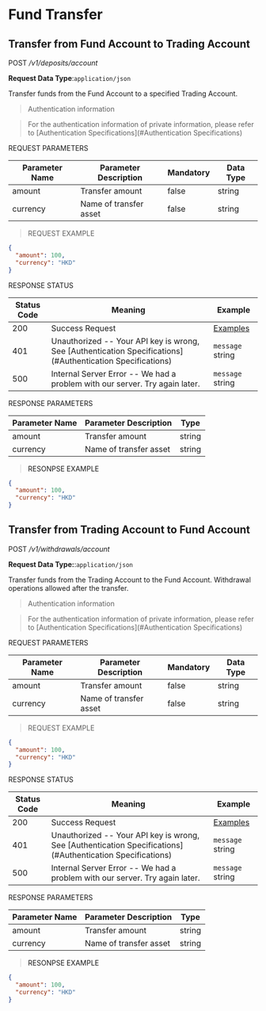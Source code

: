 # Fund Transfer

## Transfer from Fund Account to Trading Account


<font class="httppost">POST</font> */v1/deposits/account*


**Request Data Type**:`application/json`


Transfer funds from the Fund Account to a specified Trading Account.







> Authentication information

> For the authentication information of private information, please refer to [Authentication Specifications](#Authentication Specifications)


<aside>
REQUEST PARAMETERS
</aside>

| Parameter Name | Parameter Description | Mandatory  | Data Type | 
| -------- | -------- | -------- | -------- | 
|amount|Transfer amount|false|string||
|currency|Name of transfer asset|false|string||

> REQUEST EXAMPLE

```json
{
  "amount": 100,
  "currency": "HKD"
}
```

<aside>
RESPONSE STATUS
</aside>

Status Code | Meaning | Example
---------- | ------- | --------
200 | Success Request | [Examples](#ResonpseExample1)
401 | Unauthorized -- Your API key is wrong, See [Authentication Specifications](#Authentication Specifications) | <code>message</code> string
500 | Internal Server Error -- We had a problem with our server. Try again later. | <code>message</code> string

<aside>
RESPONSE PARAMETERS
</aside>

| Parameter Name | Parameter Description | Type | 
| -------- | -------- | ----- |
|amount|Transfer amount|string|
|currency|Name of transfer asset|string|

> <a name="ResonpseExample">RESONPSE EXAMPLE</a>

```json
{
  "amount": 100,
  "currency": "HKD"
}
```


## Transfer from Trading Account to Fund Account

<font class="httppost">POST</font> */v1/withdrawals/account*

**Request Data Type:**:`application/json`

Transfer funds from the Trading Account to the Fund Account. Withdrawal operations allowed after the transfer.







> Authentication information

> For the authentication information of private information, please refer to [Authentication Specifications](#Authentication Specifications)


<aside>
REQUEST PARAMETERS
</aside>

| Parameter Name | Parameter Description | Mandatory  | Data Type | 
| -------- | -------- | -------- | -------- | 
|amount|Transfer amount|false|string||
|currency|Name of transfer asset|false|string||

> REQUEST EXAMPLE

```json
{
  "amount": 100,
  "currency": "HKD"
}
```

<aside>
RESPONSE STATUS
</aside>

Status Code | Meaning | Example
---------- | ------- | --------
200 | Success Request | [Examples](#ResonpseExample1)
401 | Unauthorized -- Your API key is wrong, See [Authentication Specifications](#Authentication Specifications) | <code>message</code> string
500 | Internal Server Error -- We had a problem with our server. Try again later. | <code>message</code> string

<aside>
RESPONSE PARAMETERS
</aside>

| Parameter Name | Parameter Description | Type | 
| -------- | -------- | ----- |
|amount|Transfer amount|string|
|currency|Name of transfer asset|string|

> <a name="ResonpseExample">RESONPSE EXAMPLE</a>

```json
{
  "amount": 100,
  "currency": "HKD"
}
```

